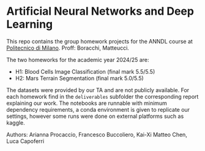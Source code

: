 # Artificial Neural Networks and Deep Learning

This repo contains the group homework projects for the ANNDL course at [Politecnico di Milano](https://polimi.it). Proff: Boracchi, Matteucci.

The two homeworks for the academic year 2024/25 are:

- H1: Blood Cells Image Classification (final mark 5.5/5.5)
- H2: Mars Terrain Segmentation (final mark 5.0/5.5)

The datasets were provided by our TA and are not publicly available. For each homework find in the `deliverables` subfolder the corresponding report explaining our work.
The notebooks are runnable with minimum dependency requirements, a conda environment is given to replicate our settings, however some runs were done on external platforms such as kaggle.

Authors: Arianna Procaccio, Francesco Buccoliero, Kai-Xi Matteo Chen, Luca Capoferri